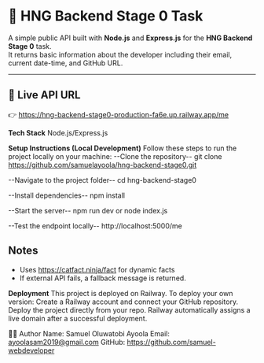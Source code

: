 # 🚀 HNG Backend Stage 0 Task

A simple public API built with **Node.js** and **Express.js** for the **HNG Backend Stage 0** task.  
It returns basic information about the developer including their email, current date-time, and GitHub URL.

---

## 📌 Live API URL
👉 https://hng-backend-stage0-production-fa6e.up.railway.app/me


**Tech Stack**
Node.js/Express.js

**Setup Instructions (Local Development)**
Follow these steps to run the project locally on your machine:
--Clone the repository--
git clone https://github.com/samuelayoola/hng-backend-stage0.git

--Navigate to the project folder--
cd hng-backend-stage0

--Install dependencies--
npm install

--Start the server--
npm run dev
or
node index.js

--Test the endpoint locally--
http://localhost:5000/me

## Notes 
- Uses https://catfact.ninja/fact for dynamic facts 
- If external API fails, a fallback message is returned.


**Deployment**
This project is deployed on Railway.
To deploy your own version:
Create a Railway account and connect your GitHub repository.
Deploy the project directly from your repo.
Railway automatically assigns a live domain after a successful deployment.

🧑‍💻 Author
Name: Samuel Oluwatobi Ayoola
Email: ayoolasam2019@gmail.com
GitHub: https://github.com/samuel-webdeveloper
